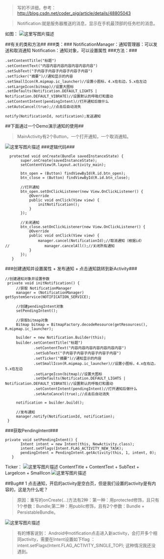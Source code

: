> 写的不详细，参考：http://blog.csdn.net/coder_pig/article/details/48805043

> Notification:就是服务器推送的消息，显示在手机最顶部的任务栏的消息。

如图：
![这里写图片描述](http://img.blog.csdn.net/20160906204656507)

##有关的类和方法##
###类：###
NotificationManager：通知管理器：可以发送和取消通知
Notification：通知对象，可以设置属性
###方法：###
```
.setContentTitle("标题")
.setContentText("内容内容内容内容内容内容内容")
.setSubText("子内容子内容子内容子内容子内容")
.setTicker("摘要")//通知显示的内容
.setSmallIcon(R.mipmap.ic_launcher)//设置小图标，4.x在右边，5.x在左边
.setLargeIcon(bitmap)//设置大图标
.setDefaults(Notification.DEFAULT_LIGHTS | Notification.DEFAULT_VIBRATE)//设置默认的呼吸灯和震动
.setContentIntent(pendingIntent)//打开通知后做什么
.setAutoCancel(true);//点击后自动消失

notify(NotificationId, notification);发送通知
```

##下面通过一个Demo演示通知的使用##

> MainActivity有2个Button，一个打开通知，一个取消通知。

![这里写图片描述](http://img.blog.csdn.net/20160906205336099)
###逻辑代码###
```
  protected void onCreate(Bundle savedInstanceState) {
       super.onCreate(savedInstanceState);
       setContentView(R.layout.activity_main);

       btn_open = (Button) findViewById(R.id.btn_open);
       btn_close = (Button) findViewById(R.id.btn_close);

       //打开通知
       btn_open.setOnClickListener(new View.OnClickListener() {
           @Override
           public void onClick(View view) {
               initNotification();
           }
       });

       //关闭通知
       btn_close.setOnClickListener(new View.OnClickListener() {
           @Override
           public void onClick(View view) {
               manager.cancel(NotificationId);//取消通知（根据id）
//                manager.cancelAll();//关闭所有通知
           }
       });
   }
```


###创建通知并设置属性  + 发布通知 + 点击通知跳转到新Activity###

```
//创建通知对象并设置参数
 private void initNotification() {
     //获取 NotificationManager
     manager = (NotificationManager) getSystemService(NOTIFICATION_SERVICE);

     //创建pendingIntent对象
     setPendingIntent();

     //获取bitmap对象
     Bitmap bitmap = BitmapFactory.decodeResource(getResources(), R.mipmap.ic_launcher);

     builder = new Notification.Builder(this);
     builder.setContentTitle("标题")
             .setContentText("内容内容内容内容内容内容内容")
             .setSubText("子内容子内容子内容子内容子内容")
             .setTicker("摘要")//通知显示的内容
             .setSmallIcon(R.mipmap.ic_launcher)//设置小图标，4.x在右边，5.x在左边
             .setLargeIcon(bitmap)//设置大图标
             .setDefaults(Notification.DEFAULT_LIGHTS | Notification.DEFAULT_VIBRATE)//设置默认的呼吸灯和震动
             .setContentIntent(pendingIntent)//打开通知后做什么
             .setAutoCancel(true);//点击后自动消失

     notification = builder.build();

     //发布通知
     manager.notify(NotificationId, notification);
 }
```

###获取PendingIntent###
```
private void setPendingIntent() {
       Intent intent = new Intent(this, NewActivity.class);
       intent.setFlags(Intent.FLAG_ACTIVITY_NEW_TASK);
       pendingIntent = PendingIntent.getActivity(this, 1, intent, 0);
   }
```
Ticker：
![这里写图片描述](http://img.blog.csdn.net/20160906210755032)
ContentTitle + ContentText + SubText + LargeIcon + SmallIcon
![这里写图片描述](http://img.blog.csdn.net/20160906210928588)

##Bug##
1 点击通知，开启的activity是空白页，但是我们设置的activity是有内容的，这是为什么呢？

> 原因：重写的onCreate(...)方法有2种：第一种：用protected修饰，且只有1个参数：Bundle;第二种：用public修饰，且有2个参数：Bundle + PersistableBundle。

![这里写图片描述](http://img.blog.csdn.net/20160906210608282)



> 有的博客说到：
Android中notification点击进入新activity，会打开多个相同activity，需要在Intent设置如下flag ：intent.setFlags(Intent.FLAG_ACTIVITY_SINGLE_TOP);
这种情况我还没遇到。


